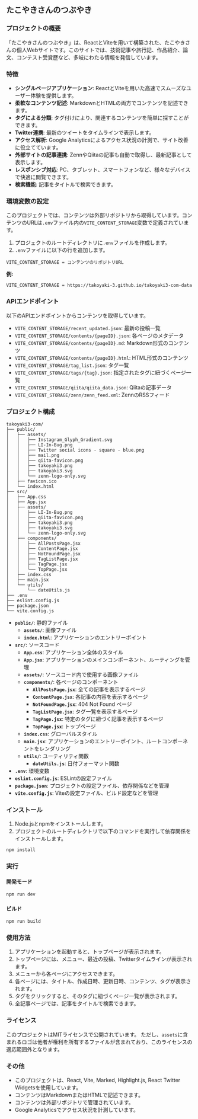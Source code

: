 ## たこやきさんのつぶやき

### プロジェクトの概要

「たこやきさんのつぶやき」は、ReactとViteを用いて構築された、たこやきさんの個人Webサイトです。このサイトでは、技術記事や旅行記、作品紹介、論文、コンテスト受賞歴など、多岐にわたる情報を発信しています。

### 特徴

-   **シングルページアプリケーション**: ReactとViteを用いた高速でスムーズなユーザー体験を提供します。
-   **柔軟なコンテンツ記述**: MarkdownとHTMLの両方でコンテンツを記述できます。
-   **タグによる分類**: タグ付けにより、関連するコンテンツを簡単に探すことができます。
-   **Twitter連携**: 最新のツイートをタイムラインで表示します。
-   **アクセス解析**: Google Analyticsによるアクセス状況の計測で、サイト改善に役立てています。
-   **外部サイトの記事連携**: ZennやQiitaの記事も自動で取得し、最新記事として表示します。
-   **レスポンシブ対応**: PC、タブレット、スマートフォンなど、様々なデバイスで快適に閲覧できます。
-   **検索機能**: 記事をタイトルで検索できます。

### 環境変数の設定

このプロジェクトでは、コンテンツは外部リポジトリから取得しています。コンテンツのURLは`.env`ファイル内の`VITE_CONTENT_STORAGE`変数で定義されています。

1.  プロジェクトのルートディレクトリに`.env`ファイルを作成します。
2.  `.env`ファイルに以下の行を追加します。

```
VITE_CONTENT_STORAGE = コンテンツのリポジトリURL
```

**例:**

```
VITE_CONTENT_STORAGE = https://takoyaki-3.github.io/takoyaki3-com-data
```

### APIエンドポイント

以下のAPIエンドポイントからコンテンツを取得しています。

-   `VITE_CONTENT_STORAGE/recent_updated.json`: 最新の投稿一覧
-   `VITE_CONTENT_STORAGE/contents/{pageID}.json`: 各ページのメタデータ
-   `VITE_CONTENT_STORAGE/contents/{pageID}.md`: Markdown形式のコンテンツ
-   `VITE_CONTENT_STORAGE/contents/{pageID}.html`: HTML形式のコンテンツ
-   `VITE_CONTENT_STORAGE/tag_list.json`: タグ一覧
-   `VITE_CONTENT_STORAGE/tags/{tag}.json`: 指定されたタグに紐づくページ一覧
-   `VITE_CONTENT_STORAGE/qiita/qiita_data.json`: Qiitaの記事データ
-   `VITE_CONTENT_STORAGE/zenn/zenn_feed.xml`: ZennのRSSフィード


### プロジェクト構成

```
takoyaki3-com/
├── public/
│   ├── assets/
│   │   ├── Instagram_Glyph_Gradient.svg
│   │   ├── LI-In-Bug.png
│   │   ├── Twitter social icons - square - blue.png
│   │   ├── mail.png
│   │   ├── qiita-favicon.png
│   │   ├── takoyaki3.png
│   │   ├── takoyaki3.svg
│   │   └── zenn-logo-only.svg
│   ├── favicon.ico
│   └── index.html
├── src/
│   ├── App.css
│   ├── App.jsx
│   ├── assets/
│   │   ├── LI-In-Bug.png
│   │   ├── qiita-favicon.png
│   │   ├── takoyaki3.png
│   │   ├── takoyaki3.svg
│   │   └── zenn-logo-only.svg
│   ├── components/
│   │   ├── AllPostsPage.jsx
│   │   ├── ContentPage.jsx
│   │   ├── NotFoundPage.jsx
│   │   ├── TagListPage.jsx
│   │   ├── TagPage.jsx
│   │   └── TopPage.jsx
│   ├── index.css
│   ├── main.jsx
│   └── utils/
│       └── dateUtils.js
├── .env
├── eslint.config.js
├── package.json
└── vite.config.js
```

-   **`public/`**: 静的ファイル
    -   **`assets/`**: 画像ファイル
    -   **`index.html`**: アプリケーションのエントリーポイント
-   **`src/`**: ソースコード
    -   **`App.css`**: アプリケーション全体のスタイル
    -   **`App.jsx`**: アプリケーションのメインコンポーネント、ルーティングを管理
    -   **`assets/`**: ソースコード内で使用する画像ファイル
    -   **`components/`**: 各ページのコンポーネント
        -   **`AllPostsPage.jsx`**: 全ての記事を表示するページ
        -   **`ContentPage.jsx`**: 各記事の内容を表示するページ
        -   **`NotFoundPage.jsx`**: 404 Not Found ページ
        -   **`TagListPage.jsx`**: タグ一覧を表示するページ
        -   **`TagPage.jsx`**: 特定のタグに紐づく記事を表示するページ
        -   **`TopPage.jsx`**: トップページ
    -   **`index.css`**: グローバルスタイル
    -   **`main.jsx`**: アプリケーションのエントリーポイント、ルートコンポーネントをレンダリング
    -   **`utils/`**: ユーティリティ関数
        -   **`dateUtils.js`**: 日付フォーマット関数
-   **`.env`**: 環境変数
-   **`eslint.config.js`**: ESLintの設定ファイル
-   **`package.json`**: プロジェクトの設定ファイル、依存関係などを管理
-   **`vite.config.js`**: Viteの設定ファイル、ビルド設定などを管理

### インストール

1.  Node.jsとnpmをインストールします。
2.  プロジェクトのルートディレクトリで以下のコマンドを実行して依存関係をインストールします。

```bash
npm install
```

### 実行

#### 開発モード

```bash
npm run dev
```

#### ビルド

```bash
npm run build
```

### 使用方法

1.  アプリケーションを起動すると、トップページが表示されます。
2.  トップページには、メニュー、最近の投稿、Twitterタイムラインが表示されます。
3.  メニューから各ページにアクセスできます。
4.  各ページには、タイトル、作成日時、更新日時、コンテンツ、タグが表示されます。
5.  タグをクリックすると、そのタグに紐づくページ一覧が表示されます。
6.  全記事ページでは、記事をタイトルで検索できます。

### ライセンス

このプロジェクトはMITライセンスで公開されています。 
ただし、`assets`に含まれるロゴは他者が権利を所有するファイルが含まれており、このライセンスの適応範囲外となります。

### その他

-   このプロジェクトは、React, Vite, Marked, Highlight.js, React Twitter Widgetsを使用しています。
-   コンテンツはMarkdownまたはHTMLで記述できます。
-   コンテンツは外部リポジトリで管理されています。
-   Google Analyticsでアクセス状況を計測しています。